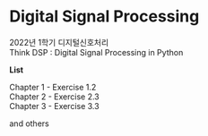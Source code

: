 # Digital Signal Processing
2022년 1학기 디지털신호처리<br />
Think DSP : Digital Signal Processing in Python

**List**

Chapter 1 - Exercise 1.2<br />
Chapter 2 - Exercise 2.3<br />
Chapter 3 - Exercise 3.3<br />

and others
